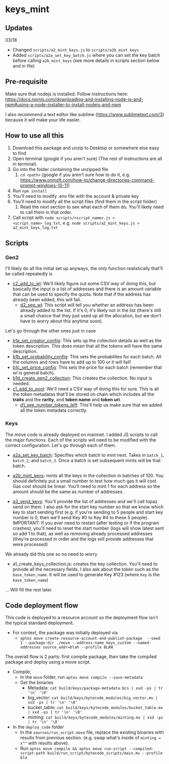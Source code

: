 # keys_mint

## Updates
03/18
* Changed `scripts/a2_mint_keys.js` to `scripts/a2b_mint_keys`
* Added `scripts/a2a_set_key_batch.js` where you can set the key batch before calling `a2b_mint_keys` (see more details in scripts section below and in file)

## Pre-requisite
Make sure that nodejs is installed. Follow instructions here: https://docs.npmjs.com/downloading-and-installing-node-js-and-npm#using-a-node-installer-to-install-nodejs-and-npm

I also recommend a text editor like sublime (https://www.sublimetext.com/3) because it will make your life easier. 

## How to use all this
1. Download this package and unzip to Desktop or somewhere else easy to find
2. Open terminal (google if you aren't sure)
(The rest of instructions are all in terminal).
3. Go into the folder containing the unzipped file
   1. `cd <path>` (google if you aren't sure how to do it, e.g. https://www.onmsft.com/how-to/change-directories-command-prompt-windows-10-11)
4. Run `npm install`
5. You'll need to modify .env file with the account & private key
6. You'll need to modify all the script files (find them in the script folder)
   1. Read the next section to see what each of them do. You'll likely need to call them in that order. 
7. Call script with `node scripts/<script_name>.js > <script_name>_log.txt`, e.g. `node scripts/a2_mint_keys.js > a2_mint_keys_log.txt`

## Scripts
### Gen2
I'll likely do all the initial set up anyways, the only function realistically that'll be called repeatedly is 
* [c2_add_to_wl](scripts/c2_add_to_wl.js): We'll likely figure out some CSV way of doing this, but basically the input is a list of addresses and there is an amount variable that can be used to specify the quota. Note that if the address has already been added, this will fail.
  * [d2_see_wl](scripts/d2_see_wl.js): This script will tell you whether an address has been already added to the list. If it's 0, it's likely not in the list (there's still a small chance that they just used up all the allocation, but we don't have to worry about this anytime soon).

Let's go through the other ones just in case
* [b1a_set_creator_config](scripts/b1a_set_creator_config.js): This sets up the collection details as well as the token description. This does mean that all the tokens will have the same description.
* [b1b_set_probability_config](scripts/b1b_set_probability_config.js): This sets the probabilites for each batch. All the columns and rows have to add up to 100 or it will fail!
* [b1c_set_price_config](scripts/b1c_set_price_config.js): This sets the price for each batch (remember that wl is general batch).
* [b1d_create_gen2_collection](scripts/b1d_create_gen2_collection.js): This creates the collection. No input is needed. 
* [c1_add_to_pool](scripts/c1_add_to_pool.js): We'll need a CSV way of doing this for sure. This is all the token metadatas that'll be stored on chain which includes all the **traits** and the **rarity**, and **token name** and **token uri**. 
  * [d1_see_number_tokens_left](scripts/d1_see_number_tokens_left.js): This'll help us make sure that we added all the token metadata correctly. 

### Keys
The move code is already deployed on mainnet. I added JS scripts to call the major functions. Each of the scripts will need to be modified with the correct configuration. Let's go through each of them.

* [a2a_set_key_batch](scripts/a2a_set_key_batch.js): Specifies which batch to mint next. Takes in `batch_1`, `batch_2`, and `batch_3`. Once a batch is set subsequent mints will be that batch.

* [a2b_mint_keys](scripts/a2b_mint_keys.js): mints all the keys in the collection in batches of 100. You should definitely put a small number to test how much gas it will cost. Gas cost should be linear. You'll need to mint 1 for each address so the amount should be the same as number of addresses. 

* [a3_send_keys](scripts/a3_send_keys.js): You'll provide the list of addresses and we'll call topaz send on them. I also ask for the start key number so that we know which key to start sending first (e.g. if you're sending to 5 people and start key number is 0, then we'll send Key #0 to Key #4 to these 5 people). IMPORTANT: If you ever need to restart (after testing or if the program crashes), you'll need to reset the start number (logs will show latest sent so add 1 to that), as well as removing already processed addresses (they're processed in order and the logs will provide addresses that were processed)

We already did this one so no need to worry
* a1_create_keys_collection.js: creates the key collection. You'll need to provide all the necessary fields. I also ask about the token such as the `base_token_name`. It will be used to generate Key #123 (where `Key` is the `base_token_name`)

... Will fill the rest later. 

## Code deployment flow
This code is deployed to a resource account so the deployment flow isn't the typical standard deployment. 
* For context, the package was initially deployed via
  * ```aptos move create-resource-account-and-publish-package  --seed 1 --package-dir ./move --address-name keys_custom --named-addresses source_addr=blah --profile BLAH```

The overall flow is 2 parts: first compile package, then take the compiled package and deploy using a move script. 
* Compile, 
  * In the `move` folder, run `aptos move compile --save-metadata`
  * Get the binaries
    * Metadata: `cat build/keys/package-metadata.bcs | xxd -ps | tr '\n' '\0'`
    * big_vector: `cat build/keys/bytecode_modules/big_vector.mv | xxd -ps | tr '\n' '\0'`
    * bucket_table: `cat build/keys/bytecode_modules/bucket_table.mv | xxd -ps | tr '\n' '\0'`
    * minting: `cat build/keys/bytecode_modules/minting.mv | xxd -ps | tr '\n' '\0'`
* In the `deploy_code` folder
  * In the `sources/run_script.move` file, replace the existing binaries with results from previous section. (e.g. swap what's inside of `minting = x""` with results above). 
  * Run `aptos move compile && aptos move run-script --compiled-script-path build/run_script/bytecode_scripts/main.mv --profile bla`